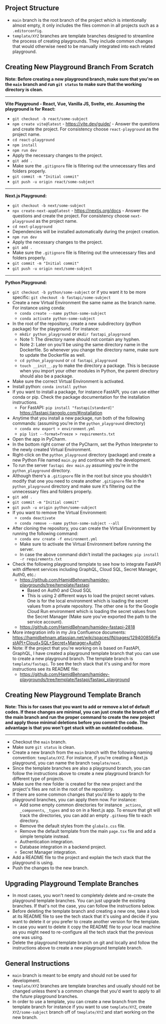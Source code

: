 ## Project Structure

- `main` branch is the root branch of the project which is intentionally almost empty, it only includes the files common in all projects such as a `.editorconfig`.
- `template/XYZ` branches are template branches designed to streamline the process of creating playgrounds. They include common changes that would otherwise need to be manually integrated into each related playground.

## Creating New Playground Branch From Scratch
**Note: Before creating a new playground branch, make sure that you're on the `main` branch and run `git status` to make sure that the working directory is clean.**

---
**Vite Playground - React, Vue, Vanilla JS, Svelte, etc. Assuming the playground is for React:**
  - `git checkout -b react/some-subject`
  - `npm create vite@latest` - https://vite.dev/guide/ - Answer the questions and create the project. For consistency choose `react-playground` as the project name.
  - `cd react-playground`
  - `npm install`
  - `npm run dev`
  - Apply the necessary changes to the project.
  - `git add .`
  - Make sure the `.gitignore` file is filtering out the unnecessary files and folders properly.
  - `git commit -m "Initial commit"`
  - `git push -u origin react/some-subject`

---
**Next.js Playground:**
  - `git checkout -b next/some-subject`
  - `npx create-next-app@latest` - https://nextjs.org/docs - Answer the questions and create the project. For consistency choose `next-playground` as the project name.
  - `cd next-playground`
  - Dependencies will be installed automatically during the project creation.
  - `npm run dev`
  - Apply the necessary changes to the project.
  - `git add .`
  - Make sure the `.gitignore` file is filtering out the unnecessary files and folders properly.
  - `git commit -m "Initial commit"`
  - `git push -u origin next/some-subject`

---
**Python Playground:**
  - `git checkout -b python/some-subject` or if you want it to be more specific: `git checkout -b fastapi/some-subject`
  - Create a new Virtual Environment the same name as the branch name. For instance using conda:
    - `conda create --name python-some-subject`
    - `conda activate python-some-subject`
  - In the root of the repository, create a new subdirectory (python package) for the playground. For instance:
    - `mkdir python_playground` or `mkdir fastapi_playground` 
    - Note 1: The directory name should not contain any hyphen.
    - Note 2: Later on you'll be using the same directory name in the Dockerfile. So whenever you change the directory name, make sure to update the Dockerfile as well.
    - `cd python_playground` or `cd fastapi_playground`
    - `touch __init__.py` to make the directory a package. This is because when you import your other modules in Python, the parent directory should also be a package.
  - Make sure the correct Virtual Environment is activated.
  - Install python: `conda install python`
  - If you want to install a package, for instance FastAPI, you can use either conda or pip. Check the package documentation for the installation instructions. 
    - For FastAPI: `pip install "fastapi[standard]"` https://fastapi.tiangolo.com/#installation 
  - Anytime that you install a new package, run both of the following commands: (assuming you're in the `python_playground` directory)
    - `conda env export > environment.yml`
    - `pip list --format=freeze > requirements.txt`
  - Open the app in PyCharm.
  - In the bottom right corner of the PyCharm, set the Python Interpreter to the newly created Virtual Environment.
  - Right-click on the `python_playground` directory (package) and create a new Python File named `main.py` and continue with the development.
  - To run the server `fastapi dev main.py` assuming you're in the `python_playground` directory.
  - Although there's a `.gitignore` file in the root but since you shouldn't modify that one you need to create another `.gitignore` file in the `python_playground` directory and make sure it's filtering out the unnecessary files and folders properly.
  - `git add .`
  - `git commit -m "Initial commit"`
  - `git push -u origin python/some-subject`
  - If you want to remove the Virtual Environment:
    - `conda deactivate`
    - `conda remove --name python-some-subject --all`
  - After cloning the repository, you can create the Virtual Environment by running the following command:
    - `conda env create -f environment.yml`
    - Make sure to activate the Virtual Environment before running the server.
    - In case the above command didn't install the packages: `pip install -r requirements.txt`
  - Check the following playground template to see how to integrate FastAPI with different services including GraphQL, Cloud SQL, Secret Manager, Auth0, etc.:
    - https://github.com/HamidBehnam/hamidev-playgrounds/tree/template/fastapi
      - Based on Auth0 and Cloud SQL
      - This is using 2 different ways to load the project secret values. One is for the local environment which is loading the secret values from a private repository. The other one is for the Google Cloud Run environment which is loading the secret values from the Secret Manager (Make sure you've exported the path to the service account).
    - https://github.com/HamidBehnam/hamidev-fastapi-2818
  - More integration info in my Jira Confluence documents: https://hamidbehnam.atlassian.net/wiki/spaces/IN/pages/129400856/FastAPI+Cloud+SQL+Secret+Manager+Auth0
  - Note: If the project that you're working on is based on FastAPI, GraphQL, I have created a playground template branch that you can use to create a new playground branch. The template branch is `template/fastapi`. To see the tech stack that it's using and for more instructions see its README file:
    - https://github.com/HamidBehnam/hamidev-playgrounds/tree/template/fastapi/fastapi_playground


## Creating New Playground Template Branch
**Note: This is for cases that you want to add or remove a lot of default codes. If these changes are minimal, you can just create the branch off of the main branch and run the proper command to create the new project and apply those minimal deletions before you commit the code. The advantage is that you won't get stuck with an outdated codebase.**

---
- Checkout the `main` branch.
- Make sure `git status` is clean.
- Create a new branch from the `main` branch with the following naming convention: `template/XYZ`. For instance, if you're creating a Next.js playground, you can name the branch `template/next`.
- Since the template branches are also a playground branch, you can follow the instructions above to create a new playground branch for different type of projects.
- Make sure the new folder is created for the new project and the project's files are not in the root of the repository.
- If there are some common changes that you'd like to apply to the playground branches, you can apply them now. For instance:
  - Add some empty common directories for instance `_actions`, `_components`, `_types` and so on in a Next.js app. To ensure that git will track the directories, you can add an empty `.gitkeep` file to each directory.
  - Remove the default styles from the `globals.css` file.
  - Remove the default template from the main `page.tsx` file and add a simple template instead.
  - Authentication integration.
  - Database integration in a backend project.
  - Secret Manager integration.
- Add a README file to the project and explain the tech stack that the playground is using.
- Push the changes to the new branch.

## Upgrading Playground Template Branches
- In most cases, you won't need to completely delete and re-create the playground template branches. You can just upgrade the existing branches. If that's not the case, you can follow the instructions below.
- Before deleting the template branch and creating a new one, take a look at its README file to see the tech stack that it's using and decide if you want to delete it or you prefer to create another version for the template.
- In case you want to delete it copy the README file to your local machine as you might need to re-configure all the tech stack that the previous one was using.
- Delete the playground template branch on git and locally and follow the instructions above to create a new playground template branch.

## General Instructions
- `main` branch is meant to be empty and should not be used for development.
- `template/XYZ` branches are template branches and usually should not be changed unless there's a common change that you'd want to apply to all the future playground branches.
- In order to use a template, you can create a new branch from the template branch for instance if you want to use `template/XYZ`, create `XYZ/some-subject` branch off of `tmeplate/XYZ` and start working on the new branch.
